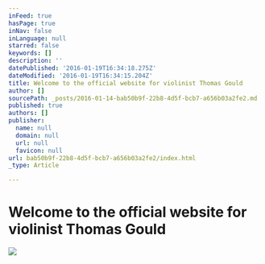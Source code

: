 ```yaml
---
inFeed: true
hasPage: true
inNav: false
inLanguage: null
starred: false
keywords: []
description: ''
datePublished: '2016-01-19T16:34:18.275Z'
dateModified: '2016-01-19T16:34:15.204Z'
title: Welcome to the official website for violinist Thomas Gould
author: []
sourcePath: _posts/2016-01-14-bab50b9f-22b8-4d5f-bcb7-a656b03a2fe2.md
published: true
authors: []
publisher:
  name: null
  domain: null
  url: null
  favicon: null
url: bab50b9f-22b8-4d5f-bcb7-a656b03a2fe2/index.html
_type: Article

---
```

# Welcome to the official website for violinist Thomas Gould
![](https://the-grid-user-content.s3-us-west-2.amazonaws.com/0a7ac700-4819-48e1-beb1-c823e8ccdde4.jpg)